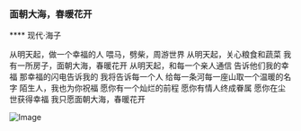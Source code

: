 ###    面朝大海，春暖花开
 ****  现代·海子  

  从明天起，做一个幸福的人
  喂马，劈柴，周游世界
  从明天起，关心粮食和蔬菜
  我有一所房子，面朝大海，春暖花开
  从明天起，和每一个亲人通信
  告诉他们我的幸福
  那幸福的闪电告诉我的
  我将告诉每一个人
  给每一条河每一座山取一个温暖的名字
  陌生人，我也为你祝福
  愿你有一个灿烂的前程
  愿你有情人终成眷属
  愿你在尘世获得幸福
  我只愿面朝大海，春暖花开

![Image](https://github.com/user-attachments/assets/11f089ee-dcb9-405d-89fb-e0f22608c94a)